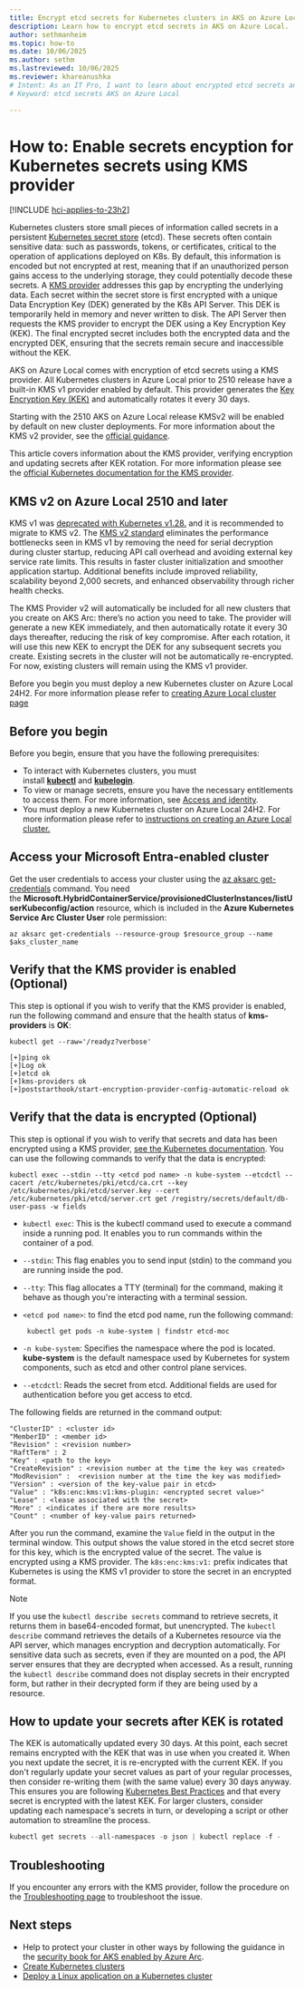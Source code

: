 ```yaml
---
title: Encrypt etcd secrets for Kubernetes clusters in AKS on Azure Local
description: Learn how to encrypt etcd secrets in AKS on Azure Local.
author: sethmanheim
ms.topic: how-to
ms.date: 10/06/2025
ms.author: sethm 
ms.lastreviewed: 10/06/2025
ms.reviewer: khareanushka
# Intent: As an IT Pro, I want to learn about encrypted etcd secrets and how they are used in my AKS deployment. 
# Keyword: etcd secrets AKS on Azure Local

---
```


# How to: Enable secrets encyption for Kubernetes secrets using KMS provider

[!INCLUDE [hci-applies-to-23h2](includes/hci-applies-to-23h2.md)]

Kubernetes clusters store small pieces of information called secrets in a persistent [Kubernetes secret store](https://kubernetes.io/docs/concepts/configuration/secret/) (etcd). These secrets often contain sensitive data: such as passwords, tokens, or certificates, critical to the operation of applications deployed on K8s. By default, this information is encoded but not encrypted at rest, meaning that if an unauthorized person gains access to the underlying storage, they could potentially decode these secrets. A [KMS provider](https://kubernetes.io/docs/tasks/administer-cluster/kms-provider/) addresses this gap by encrypting the underlying data.  Each secret within the secret store is first encrypted with a unique Data Encryption Key (DEK) generated by the K8s API Server. This DEK is temporarily held in memory and never written to disk. The API Server then requests the KMS provider to encrypt the DEK using a Key Encryption Key (KEK). The final encrypted secret includes both the encrypted data and the encrypted DEK, ensuring that the secrets remain secure and inaccessible without the KEK. 

AKS on Azure Local comes with encryption of etcd secrets using a KMS provider. All Kubernetes clusters in Azure Local prior to 2510 release have a built-in KMS v1 provider enabled by default. This provider generates the [Key Encryption Key (KEK)](https://kubernetes.io/docs/tasks/administer-cluster/kms-provider/#kms-encryption-and-per-object-encryption-keys) and automatically rotates it every 30 days.  

Starting with the 2510 AKS on Azure Local release KMSv2 will be enabled by default on new cluster deployments. For more information about the KMS v2 provider, see the [official guidance](https://kubernetes.io/docs/tasks/administer-cluster/kms-provider/). 

This article covers information about the KMS provider, verifying encryption and updating secrets after KEK rotation. For more information please see the [official Kubernetes documentation for the KMS provider](https://kubernetes.io/docs/tasks/administer-cluster/kms-provider/).



## KMS v2 on Azure Local 2510 and later 

KMS v1 was [deprecated with Kubernetes v1.28.](https://kubernetes.io/docs/tasks/administer-cluster/kms-provider/) and it is recommended to migrate to KMS v2. The [KMS v2 standard](https://kubernetes.io/blog/2022/09/09/kms-v2-improvements/) eliminates the performance bottlenecks seen in KMS v1 by removing the need for serial decryption during cluster startup, reducing API call overhead and avoiding external key service rate limits. This results in faster cluster initialization and smoother application startup. Additional benefits include improved reliability, scalability beyond 2,000 secrets, and enhanced observability through richer health checks.

The KMS Provider v2 will automatically be included for all new clusters that you create on AKS Arc: there’s no action you need to take.  The provider will generate a new KEK immediately, and then automatically rotate it every 30 days thereafter, reducing the risk of key compromise.  After each rotation, it will use this new KEK to encrypt the DEK for any subsequent secrets you create.  Existing secrets in the cluster will not be automatically re-encrypted. For now, existing clusters will remain using the KMS v1 provider.   

Before you begin you must deploy a new Kubernetes cluster on Azure Local 24H2. For more information please refer to [creating Azure Local cluster page](create-kubernetes-cluster.md)
## Before you begin

Before you begin, ensure that you have the following prerequisites:

- To interact with Kubernetes clusters, you must install [**kubectl**](https://kubernetes.io/docs/tasks/tools/) and [**kubelogin**](https://azure.github.io/kubelogin/install.html).
- To view or manage secrets, ensure you have the necessary entitlements to access them. For more information, see [Access and identity](concepts-security-access-identity.md#built-in-roles).
- You must deploy a new Kubernetes cluster on Azure Local 24H2. For more information please refer to [ instructions on creating an Azure Local cluster.](create-kubernetes-cluster.md)

## Access your Microsoft Entra-enabled cluster

Get the user credentials to access your cluster using the [az aksarc get-credentials](/cli/azure/aksarc#az-aksarc-get-credentials) command. You need the **Microsoft.HybridContainerService/provisionedClusterInstances/listUserKubeconfig/action** resource, which is included in the **Azure Kubernetes Service Arc Cluster User** role permission:

```azurecli
az aksarc get-credentials --resource-group $resource_group --name $aks_cluster_name
```

## Verify that the KMS provider is enabled (Optional)

This step is optional if you wish to verify that the KMS provider is enabled, run the following command and ensure that the health status of **kms-providers** is **OK**:

```azurecli
kubectl get --raw='/readyz?verbose'
```

```output
[+]ping ok
[+]Log ok
[+]etcd ok
[+]kms-providers ok
[+]poststarthook/start-encryption-provider-config-automatic-reload ok
```

## Verify that the data is encrypted (Optional)

This step is optional if you wish to verify that secrets and data has been encrypted using a KMS provider, [see the Kubernetes documentation](https://kubernetes.io/docs/tasks/administer-cluster/kms-provider/#verifying-that-the-data-is-encrypted). You can use the following commands to verify that the data is encrypted:

```azurecli
kubectl exec --stdin --tty <etcd pod name> -n kube-system --etcdctl --cacert /etc/kubernetes/pki/etcd/ca.crt --key /etc/kubernetes/pki/etcd/server.key --cert /etc/kubernetes/pki/etcd/server.crt get /registry/secrets/default/db-user-pass -w fields
```

- `kubectl exec`: This is the kubectl command used to execute a command inside a running pod. It enables you to run commands within the container of a pod.
- `--stdin`: This flag enables you to send input (stdin) to the command you are running inside the pod.
- `--tty`: This flag allocates a TTY (terminal) for the command, making it behave as though you're interacting with a terminal session.
- `<etcd pod name>`: to find the etcd pod name, run the following command:

  ```azurecli
   kubectl get pods -n kube-system | findstr etcd-moc
   ```

- `-n kube-system`: Specifies the namespace where the pod is located. **kube-system** is the default namespace used by Kubernetes for system components, such as etcd and other control plane services.
- `--etcdctl`: Reads the secret from etcd. Additional fields are used for authentication before you get access to etcd.

The following fields are returned in the command output:

```output
"ClusterID" : <cluster id> 
"MemberID" : <member id> 
"Revision" : <revision number> 
"RaftTerm" : 2 
"Key" : <path to the key>
"CreateRevision" : <revision number at the time the key was created> 
"ModRevision" :  <revision number at the time the key was modified> 
"Version" : <version of the key-value pair in etcd> 
"Value" : "k8s:enc:kms:v1:kms-plugin: <encrypted secret value>"  
"Lease" : <lease associated with the secret> 
"More" : <indicates if there are more results> 
"Count" : <number of key-value pairs returned> 
```

After you run the command, examine the `Value` field in the output in the terminal window. This output shows the value stored in the etcd secret store for this key, which is the encrypted value of the secret. The value is encrypted using a KMS provider. The `k8s:enc:kms:v1:` prefix indicates that Kubernetes is using the KMS v1 provider to store the secret in an encrypted format.

> [!NOTE]
> If you use the `kubectl describe secrets` command to retrieve secrets, it returns them in base64-encoded format, but unencrypted. The `kubectl describe` command retrieves the details of a Kubernetes resource via the API server, which manages encryption and decryption automatically. For sensitive data such as secrets, even if they are mounted on a pod, the API server ensures that they are decrypted when accessed. As a result, running the `kubectl describe` command does not display secrets in their encrypted form, but rather in their decrypted form if they are being used by a resource.

## How to update your secrets after KEK is rotated

The KEK is automatically updated every 30 days. At this point, each secret remains encrypted with the KEK that was in use when you created it. When you next update the secret, it is re-encrypted with the current KEK. If you don't regularly update your secret values as part of your regular processes, then consider re-writing them (with the same value) every 30 days anyway. This ensures you are following [Kubernetes Best Practices](https://kubernetes.io/docs/tasks/administer-cluster/encrypt-data/#ensure-all-secrets-are-encrypted) and that every secret is encrypted with the latest KEK. For larger clusters, consider updating each namespace's secrets in turn, or developing a script or other automation to streamline the process.

```powershell
kubectl get secrets --all-namespaces -o json | kubectl replace -f - 
```

## Troubleshooting

If you encounter any errors with the KMS provider, follow the procedure on the [Troubleshooting page](aks-troubleshoot.md) to troubleshoot the issue.

## Next steps

- Help to protect your cluster in other ways by following the guidance in the [security book for AKS enabled by Azure Arc](/azure/azure-arc/kubernetes/conceptual-security-book?toc=/azure/aks/aksarc/toc.json&bc=/azure/aks/aksarc/breadcrumb/toc.json).
- [Create Kubernetes clusters](aks-create-clusters-cli.md#deploy-the-application-and-load-balancer)
- [Deploy a Linux application on a Kubernetes cluster](deploy-linux-application.md)

